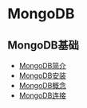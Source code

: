 # MongoDB
## MongoDB基础
* [MongoDB简介](introduction.md)
* [MongoDB安装](install.md)
* [MongoDB概念](concepts.md)
* [MongoDB连接](connections.md)